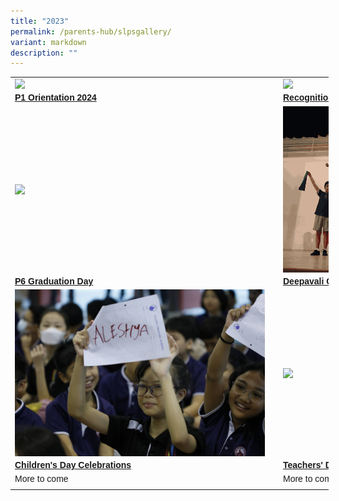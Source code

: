 ```yaml
---
title: "2023"
permalink: /parents-hub/slpsgallery/
variant: markdown
description: ""
---
```

<table border="0" cellpadding="0" cellspacing="0" style="width:509px">
		<tbody>
		<tr>
			<td style="width:400px"><a href="https://photos.app.goo.gl/mJGdALhZY9YKPgQU6"><img src="/images/p1_orientation.png" style="float:left; margin-right:15px; width:400px"></a></td>
			<td style="width:400px"><a href="https://photos.app.goo.gl/ycdYGgRhzVYyqHwH7"><img src="/images/Recognition_Day__2.png" style="float:left; margin-right:15px;width:400px"></a></td>
		</tr>
		<tr>
			<td style="width:274px"><span style="font-family:Arial,Helvetica,sans-serif"><span><strong><a href="https://photos.app.goo.gl/mJGdALhZY9YKPgQU6">P1 Orientation 2024 </a></strong>
			</span></span></td><td style="width:226px"><span style="font-family:Arial,Helvetica,sans-serif"><span><strong><a href="https://photos.app.goo.gl/ycdYGgRhzVYyqHwH7">Recognition Day 2023</a></strong></span></span></td>
		</tr>
		<tr>
			<td style="width:400px"><a href="https://photos.app.goo.gl/NQfHJW5UtRMAXGeU7"><img src="/images/P6_grad.png" style="float:left; margin-right:15px; width:400px"></a></td>
			<td style="width:400px"><a href="https://photos.app.goo.gl/F92XwrTVyscMqspE8"><img src="/images/deepavaliiii_11zon.png" style="float:left; margin-right:15px;width:400px"></a></td>
		</tr>
		<tr>
			<td style="width:274px"><span style="font-family:Arial,Helvetica,sans-serif"><span><strong><a href="https://photos.app.goo.gl/NQfHJW5UtRMAXGeU7">P6 Graduation Day </a></strong>
			</span></span></td><td style="width:226px"><span style="font-family:Arial,Helvetica,sans-serif"><span><strong><a href="https://photos.app.goo.gl/F92XwrTVyscMqspE8">Deepavali Celebration </a></strong></span></span></td>
		</tr>	<tr>
			<td style="width:400px"><a href="https://photos.app.goo.gl/YPm7n81LkuLAWWUx5"><img src="/images/Childrens_day__1.JPG" style="float:left; margin-right:15px; width:400px"></a></td>
			<td style="width:400px"><a href="https://photos.app.goo.gl/HmXiWMsG8RhDtX9t6"><img src="/images/Teachers_day_celebrations.png" style="float:left; margin-right:15px;width:400px"></a></td>
		</tr>
		<tr>
			<td style="width:274px"><span style="font-family:Arial,Helvetica,sans-serif"><span><strong><a href="https://photos.app.goo.gl/YPm7n81LkuLAWWUx5">Children's Day Celebrations </a></strong>
			</span></span></td><td style="width:226px"><span style="font-family:Arial,Helvetica,sans-serif"><span><strong><a href="https://photos.app.goo.gl/HmXiWMsG8RhDtX9t6">Teachers' Day Celebrations </a></strong></span></span></td>
		</tr><tr>
		</tr><tr>
			<td style="width:274px"><span style="font-family:Arial,Helvetica,sans-serif"><span>More to come 
			</span></span></td><td style="width:226px"><span style="font-family:Arial,Helvetica,sans-serif"><span>More to come</span></span></td>
		</tr>
<tr><td>
			</td></tr>
			
		
		
		

		

     

</tbody></table>